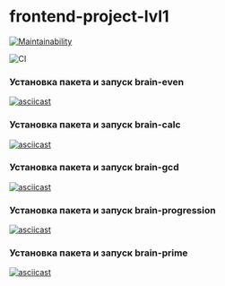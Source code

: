 # frontend-project-lvl1
[![Maintainability](https://api.codeclimate.com/v1/badges/a99a88d28ad37a79dbf6/maintainability)](https://codeclimate.com/github/codeclimate/codeclimate/maintainability)

![CI](https://github.com/manyautika/frontend-project-lvl1/workflows/CI/badge.svg)
### Установка пакета и запуск brain-even
[![asciicast](https://asciinema.org/a/0zuG0oQyEOjq6IDXpbnIFOZVN.svg)](https://asciinema.org/a/0zuG0oQyEOjq6IDXpbnIFOZVN)

### Установка пакета и запуск  brain-calc
[![asciicast](https://asciinema.org/a/DwpbHrDwpIT4VAtl99xBkc2wU.svg)](https://asciinema.org/a/DwpbHrDwpIT4VAtl99xBkc2wU)

### Установка пакета и запуск  brain-gcd
[![asciicast](https://asciinema.org/a/RyRGdV78jAQCxq3RJ2qpdZUGt.svg)](https://asciinema.org/a/RyRGdV78jAQCxq3RJ2qpdZUGt)

### Установка пакета и запуск   brain-progression
[![asciicast](https://asciinema.org/a/lqIXEK5PQrse03vMjvzOQDvhz.svg)](https://asciinema.org/a/lqIXEK5PQrse03vMjvzOQDvhz)

### Установка пакета и запуск brain-prime
[![asciicast](https://asciinema.org/a/PZ4ncZlhK7x7B9y8Jj2R1AA8n.svg)](https://asciinema.org/a/PZ4ncZlhK7x7B9y8Jj2R1AA8n)